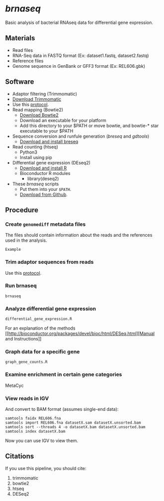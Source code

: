 # _brnaseq_
Basic analysis of bacterial RNAseq data for differential gene expression.


## Materials
* Read files
 * RNA-Seq data in FASTQ format (Ex: dataset1.fastq, dataset2.fastq)
* Reference files
 * Genome sequence in GenBank or GFF3 format (Ex: REL606.gbk)

## Software
* Adaptor filtering (Trimmomatic)
 * [Download Trimmomatic](http://www.usadellab.org/cms/?page=trimmomatic)
 * Use this [protocol](https://barricklab.org/twiki/bin/view/Lab/ProtocolsTrimmomaticCommands).
* Read mapping (Bowtie2)
  * [Download Bowtie2](http://bowtie-bio.sourceforge.net/bowtie2)
  * Download an executable for your platform
  * Add this directory to your $PATH or move bowtie, and bowtie-* star executable to your $PATH
* Sequence conversion and runfule generation (_breseq_ and _gdtools_)
  * [Download and install breseq](http://barricklab.org/breseq)
* Read counting (htseq)
  * Python3
  * Install using pip
* Differential gene expression (DEseq2)
  * [Download and install R](http://cran.r-project.org/)
  * Bioconductor R modules
    * library(deseq2)
* These _brnaseq_ scripts
  * Put them into your `$PATH`.
  * [Download from Github](https://github.com/barricklab/barricklab/blob/master/brnaseq).

## Procedure

### Create <code>genomediff</code> metadata files

The files should contain information about the reads and the references used in the analysis.

```
Example

```

### Trim adaptor sequences from reads

Use this [protocol](https://barricklab.org/twiki/bin/view/Lab/ProtocolsTrimmomaticCommands).

### Run brnaseq

```
brnaseq
```

### Analyze differential gene expression

```
differential_gene_expression.R
```

For an explanation of the methods [[http://bioconductor.org/packages/devel/bioc/html/DESeq.html][Manual and Instructions]]

### Graph data for a specific gene

```
graph_gene_counts.R
```

### Examine enrichment in certain gene categories

MetaCyc

### View reads in IGV

And convert to BAM format (assumes single-end data):
```
samtools faidx REL606.fna
samtools import REL606.fna datasetX.sam datasetX.unsorted.bam
samtools sort --threads 4 -o datasetX.bam datasetX.unsorted.bam
samtools index datasetX.bam
```

Now you can use IGV to view them.

## Citations

If you use this pipeline, you should cite:
1. trimmomatic
2. bowtie2
3. htseq
4. DESeq2
